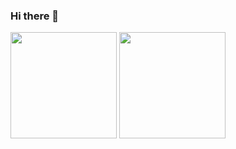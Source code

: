 ### Hi there 👋

<p >
  <img src="https://github-readme-stats.vercel.app/api?username=padparadsayc" height="170">
  <img src="https://github-readme-stats.vercel.app/api/top-langs/?username=padparadsayc&layout=compact" height="170">
</p>

<!--
**padparadsayc/padparadsayc** is a ✨ _special_ ✨ repository because its `README.md` (this file) appears on your GitHub profile.

Here are some ideas to get you started:

- 🔭 I’m currently working on ...
- 🌱 I’m currently learning ...
- 👯 I’m looking to collaborate on ...
- 🤔 I’m looking for help with ...
- 💬 Ask me about ...
- 📫 How to reach me: ...
- 😄 Pronouns: ...
- ⚡ Fun fact: ...
-->
